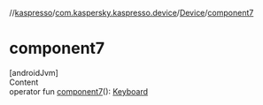 //[kaspresso](../../index.md)/[com.kaspersky.kaspresso.device](../index.md)/[Device](index.md)/[component7](component7.md)



# component7  
[androidJvm]  
Content  
operator fun [component7](component7.md)(): [Keyboard](../../com.kaspersky.kaspresso.device.keyboard/-keyboard/index.md)  



